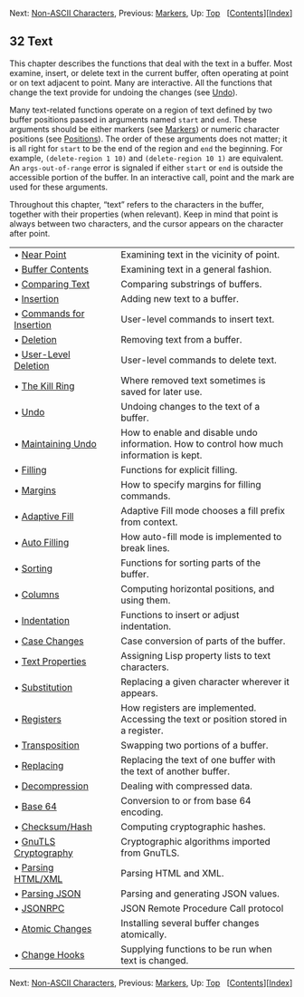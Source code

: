 

Next: [Non-ASCII Characters](Non_002dASCII-Characters.html), Previous: [Markers](Markers.html), Up: [Top](index.html)   \[[Contents](index.html#SEC_Contents "Table of contents")]\[[Index](Index.html "Index")]

## 32 Text

This chapter describes the functions that deal with the text in a buffer. Most examine, insert, or delete text in the current buffer, often operating at point or on text adjacent to point. Many are interactive. All the functions that change the text provide for undoing the changes (see [Undo](Undo.html)).

Many text-related functions operate on a region of text defined by two buffer positions passed in arguments named `start` and `end`. These arguments should be either markers (see [Markers](Markers.html)) or numeric character positions (see [Positions](Positions.html)). The order of these arguments does not matter; it is all right for `start` to be the end of the region and `end` the beginning. For example, `(delete-region 1 10)` and `(delete-region 10 1)` are equivalent. An `args-out-of-range` error is signaled if either `start` or `end` is outside the accessible portion of the buffer. In an interactive call, point and the mark are used for these arguments.

Throughout this chapter, “text” refers to the characters in the buffer, together with their properties (when relevant). Keep in mind that point is always between two characters, and the cursor appears on the character after point.

|                                                         |    |                                                                                          |
| :------------------------------------------------------ | -- | :--------------------------------------------------------------------------------------- |
| • [Near Point](Near-Point.html)                         |    | Examining text in the vicinity of point.                                                 |
| • [Buffer Contents](Buffer-Contents.html)               |    | Examining text in a general fashion.                                                     |
| • [Comparing Text](Comparing-Text.html)                 |    | Comparing substrings of buffers.                                                         |
| • [Insertion](Insertion.html)                           |    | Adding new text to a buffer.                                                             |
| • [Commands for Insertion](Commands-for-Insertion.html) |    | User-level commands to insert text.                                                      |
| • [Deletion](Deletion.html)                             |    | Removing text from a buffer.                                                             |
| • [User-Level Deletion](User_002dLevel-Deletion.html)   |    | User-level commands to delete text.                                                      |
| • [The Kill Ring](The-Kill-Ring.html)                   |    | Where removed text sometimes is saved for later use.                                     |
| • [Undo](Undo.html)                                     |    | Undoing changes to the text of a buffer.                                                 |
| • [Maintaining Undo](Maintaining-Undo.html)             |    | How to enable and disable undo information. How to control how much information is kept. |
| • [Filling](Filling.html)                               |    | Functions for explicit filling.                                                          |
| • [Margins](Margins.html)                               |    | How to specify margins for filling commands.                                             |
| • [Adaptive Fill](Adaptive-Fill.html)                   |    | Adaptive Fill mode chooses a fill prefix from context.                                   |
| • [Auto Filling](Auto-Filling.html)                     |    | How auto-fill mode is implemented to break lines.                                        |
| • [Sorting](Sorting.html)                               |    | Functions for sorting parts of the buffer.                                               |
| • [Columns](Columns.html)                               |    | Computing horizontal positions, and using them.                                          |
| • [Indentation](Indentation.html)                       |    | Functions to insert or adjust indentation.                                               |
| • [Case Changes](Case-Changes.html)                     |    | Case conversion of parts of the buffer.                                                  |
| • [Text Properties](Text-Properties.html)               |    | Assigning Lisp property lists to text characters.                                        |
| • [Substitution](Substitution.html)                     |    | Replacing a given character wherever it appears.                                         |
| • [Registers](Registers.html)                           |    | How registers are implemented. Accessing the text or position stored in a register.      |
| • [Transposition](Transposition.html)                   |    | Swapping two portions of a buffer.                                                       |
| • [Replacing](Replacing.html)                           |    | Replacing the text of one buffer with the text of another buffer.                        |
| • [Decompression](Decompression.html)                   |    | Dealing with compressed data.                                                            |
| • [Base 64](Base-64.html)                               |    | Conversion to or from base 64 encoding.                                                  |
| • [Checksum/Hash](Checksum_002fHash.html)               |    | Computing cryptographic hashes.                                                          |
| • [GnuTLS Cryptography](GnuTLS-Cryptography.html)       |    | Cryptographic algorithms imported from GnuTLS.                                           |
| • [Parsing HTML/XML](Parsing-HTML_002fXML.html)         |    | Parsing HTML and XML.                                                                    |
| • [Parsing JSON](Parsing-JSON.html)                     |    | Parsing and generating JSON values.                                                      |
| • [JSONRPC](JSONRPC.html)                               |    | JSON Remote Procedure Call protocol                                                      |
| • [Atomic Changes](Atomic-Changes.html)                 |    | Installing several buffer changes atomically.                                            |
| • [Change Hooks](Change-Hooks.html)                     |    | Supplying functions to be run when text is changed.                                      |

Next: [Non-ASCII Characters](Non_002dASCII-Characters.html), Previous: [Markers](Markers.html), Up: [Top](index.html)   \[[Contents](index.html#SEC_Contents "Table of contents")]\[[Index](Index.html "Index")]
